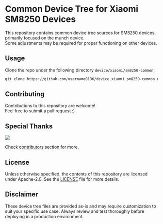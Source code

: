# Common Device Tree for Xiaomi SM8250 Devices
This repository contains common device tree sources for SM8250 devices, primarily focused on the munch device.  
Some adjustments may be required for proper functioning on other devices.

## Usage
Clone the repo under the following directory `device/xiaomi/sm8250-common`:

```sh
git clone https://github.com/username0136/device_xiaomi_sm8250-common device/xiaomi/sm8250-common
```

## Contributing
Contributions to this repository are welcome!  
Feel free to submit a pull request :)

## Special Thanks
<a href="https://github.com/username0136/device_xiaomi_sm8250-common/graphs/contributors"><img src="https://contrib.rocks/image?repo=username0136/device_xiaomi_sm8250-common&max=5"/></a>

Check [contributors](https://github.com/username0136/device_xiaomi_sm8250-common/graphs/contributors) section for more.

## License
Unless otherwise specified, the contents of this repository are licensed under Apache-2.0. See the [LICENSE](/LICENSE) file for more details.

## Disclaimer
These device tree files are provided as-is and may require customization to suit your specific use case. Always review and test thoroughly before deploying in a production environment.